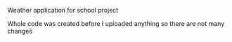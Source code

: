 Weather application for school project

Whole code was created before I uploaded anything so there are not many changes
